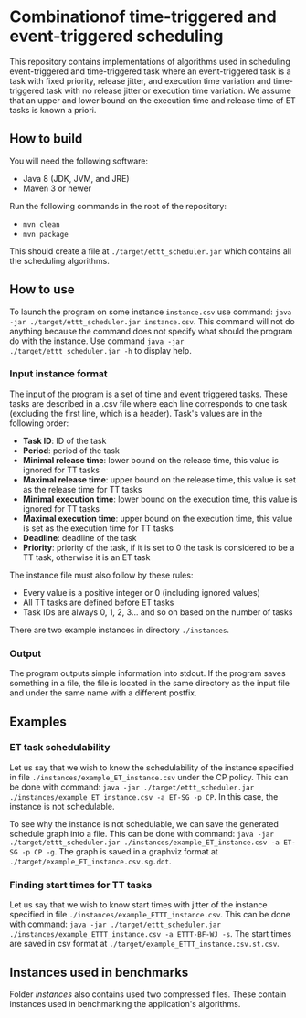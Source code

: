 # Combinationof time-triggered and event-triggered scheduling

This repository contains implementations of algorithms used in scheduling event-triggered and time-triggered task
where an event-triggered task is a task with fixed priority, release jitter, and execution time variation
and time-triggered task with no release jitter or execution time variation.
We assume that an upper and lower bound on the execution time and release time of ET tasks is known a priori.

## How to build

You will need the following software:
*  Java 8 (JDK, JVM, and JRE)
*  Maven 3 or newer

Run the following commands in the root of the repository:
* `mvn clean`
* `mvn package`

This should create a file at `./target/ettt_scheduler.jar` which contains all the scheduling algorithms.

## How to use

To launch the program on some instance `instance.csv` use command: `java -jar ./target/ettt_scheduler.jar instance.csv`.
This command will not do anything because the command does not specify what should the program do with the instance.
Use command `java -jar ./target/ettt_scheduler.jar -h` to display help.

### Input instance format

The input of the program is a set of time and event triggered tasks.
These tasks are described in a .csv file where each line corresponds to one task (excluding the first line, which is a header).
Task's values are in the following order:
* **Task ID**: ID of the task
* **Period**: period of the task
* **Minimal release time**: lower bound on the release time, this value is ignored for TT tasks
* **Maximal release time**: upper bound on the release time, this value is set as the release time for TT tasks
* **Minimal execution time**: lower bound on the execution time, this value is ignored for TT tasks
* **Maximal execution time**: upper bound on the execution time, this value is set as the execution time for TT tasks
* **Deadline**: deadline of the task
* **Priority**: priority of the task, if it is set to 0 the task is considered to be a TT task, otherwise it is an ET task

The instance file must also follow by these rules:
* Every value is a positive integer or 0 (including ignored values)
* All TT tasks are defined before ET tasks
* Task IDs are always 0, 1, 2, 3... and so on based on the number of tasks 

There are two example instances in directory `./instances`.   

### Output

The program outputs simple information into stdout.
If the program saves something in a file, the file is located in the same directory as the input file and under the same name with a different postfix.

## Examples

### ET task schedulability

Let us say that we wish to know the schedulability of the instance specified in file `./instances/example_ET_instance.csv` under the CP policy.
This can be done with command: `java -jar ./target/ettt_scheduler.jar ./instances/example_ET_instance.csv -a ET-SG -p CP`.
In this case, the instance is not schedulable.

To see why the instance is not schedulable, we can save the generated schedule graph into a file.
This can be done with command: `java -jar ./target/ettt_scheduler.jar ./instances/example_ET_instance.csv -a ET-SG -p CP -g`.
The graph is saved in a graphviz format at `./target/example_ET_instance.csv.sg.dot`. 

### Finding start times for TT tasks

Let us say that we wish to know start times with jitter of the instance specified in file `./instances/example_ETTT_instance.csv`.
This can be done with command: `java -jar ./target/ettt_scheduler.jar ./instances/example_ETTT_instance.csv -a ETTT-BF-WJ -s`.
The start times are saved in csv format at `./target/example_ETTT_instance.csv.st.csv`.

## Instances used in benchmarks

Folder *instances* also contains used two compressed files.
These contain instances used in benchmarking the application's algorithms.